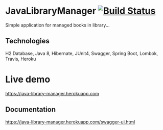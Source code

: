 # JavaLibraryManager [![Build Status](https://travis-ci.org/sloenthran/JavaLibraryManager.svg?branch=master)](https://travis-ci.org/sloenthran/JavaLibraryManager)

Simple application for managed books in library...

## Technologies

H2 Database, Java 8, Hibernate, JUnit4, Swagger, Spring Boot, Lombok, Travis, Heroku

# Live demo

https://java-library-manager.herokuapp.com

## Documentation

https://java-library-manager.herokuapp.com/swagger-ui.html